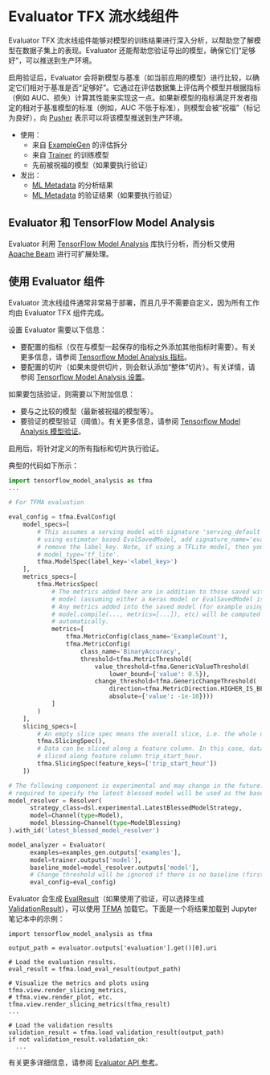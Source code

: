 # Evaluator TFX 流水线组件

Evaluator TFX 流水线组件能够对模型的训练结果进行深入分析，以帮助您了解模型在数据子集上的表现。Evaluator 还能帮助您验证导出的模型，确保它们“足够好”，可以推送到生产环境。

启用验证后，Evaluator 会将新模型与基准（如当前应用的模型）进行比较，以确定它们相对于基准是否“足够好”。它通过在评估数据集上评估两个模型并根据指标（例如 AUC、损失）计算其性能来实现这一点。如果新模型的指标满足开发者指定的相对于基准模型的标准（例如，AUC 不低于标准），则模型会被“祝福”（标记为良好），向 [Pusher](pusher.md) 表示可以将该模型推送到生产环境。

- 使用：
    - 来自 [ExampleGen](https://www.tensorflow.org/tfx/guide/examplegen) 的评估拆分
    - 来自 [Trainer](trainer.md) 的训练模型
    - 先前被祝福的模型（如果要执行验证）
- 发出：
    - [ML Metadata](mlmd.md) 的分析结果
    - [ML Metadata](mlmd.md) 的验证结果（如果要执行验证）

## Evaluator 和 TensorFlow Model Analysis

Evaluator 利用 [TensorFlow Model Analysis](tfma.md) 库执行分析，而分析又使用 [Apache Beam](beam.md) 进行可扩展处理。

## 使用 Evaluator 组件

Evaluator 流水线组件通常非常易于部署，而且几乎不需要自定义，因为所有工作均由 Evaluator TFX 组件完成。

设置 Evaluator 需要以下信息：

- 要配置的指标（仅在与模型一起保存的指标之外添加其他指标时需要）。有关更多信息，请参阅 [Tensorflow Model Analysis 指标](https://github.com/tensorflow/model-analysis/blob/master/g3doc/metrics.md)。
- 要配置的切片（如果未提供切片，则会默认添加“整体”切片）。有关详情，请参阅 [Tensorflow Model Analysis 设置](https://github.com/tensorflow/model-analysis/blob/master/g3doc/setup.md)。

如果要包括验证，则需要以下附加信息：

- 要与之比较的模型（最新被祝福的模型等）。
- 要验证的模型验证（阈值）。有关更多信息，请参阅 [Tensorflow Model Analysis 模型验证](https://github.com/tensorflow/model-analysis/blob/master/g3doc/model_validations.md)。

启用后，将针对定义的所有指标和切片执行验证。

典型的代码如下所示：

```python
import tensorflow_model_analysis as tfma
...

# For TFMA evaluation

eval_config = tfma.EvalConfig(
    model_specs=[
        # This assumes a serving model with signature 'serving_default'. If
        # using estimator based EvalSavedModel, add signature_name='eval' and
        # remove the label_key. Note, if using a TFLite model, then you must set
        # model_type='tf_lite'.
        tfma.ModelSpec(label_key='<label_key>')
    ],
    metrics_specs=[
        tfma.MetricsSpec(
            # The metrics added here are in addition to those saved with the
            # model (assuming either a keras model or EvalSavedModel is used).
            # Any metrics added into the saved model (for example using
            # model.compile(..., metrics=[...]), etc) will be computed
            # automatically.
            metrics=[
                tfma.MetricConfig(class_name='ExampleCount'),
                tfma.MetricConfig(
                    class_name='BinaryAccuracy',
                    threshold=tfma.MetricThreshold(
                        value_threshold=tfma.GenericValueThreshold(
                            lower_bound={'value': 0.5}),
                        change_threshold=tfma.GenericChangeThreshold(
                            direction=tfma.MetricDirection.HIGHER_IS_BETTER,
                            absolute={'value': -1e-10})))
            ]
        )
    ],
    slicing_specs=[
        # An empty slice spec means the overall slice, i.e. the whole dataset.
        tfma.SlicingSpec(),
        # Data can be sliced along a feature column. In this case, data is
        # sliced along feature column trip_start_hour.
        tfma.SlicingSpec(feature_keys=['trip_start_hour'])
    ])

# The following component is experimental and may change in the future. This is
# required to specify the latest blessed model will be used as the baseline.
model_resolver = Resolver(
      strategy_class=dsl.experimental.LatestBlessedModelStrategy,
      model=Channel(type=Model),
      model_blessing=Channel(type=ModelBlessing)
).with_id('latest_blessed_model_resolver')

model_analyzer = Evaluator(
      examples=examples_gen.outputs['examples'],
      model=trainer.outputs['model'],
      baseline_model=model_resolver.outputs['model'],
      # Change threshold will be ignored if there is no baseline (first run).
      eval_config=eval_config)
```

Evaluator 会生成 [EvalResult](https://www.tensorflow.org/tfx/model_analysis/api_docs/python/tfma/EvalResult)（如果使用了验证，可以选择生成 [ValidationResult](https://www.tensorflow.org/tfx/model_analysis/api_docs/python/tfma/ValidationResult)），可以使用 [TFMA](tfma.md) 加载它。下面是一个将结果加载到 Jupyter 笔记本中的示例：

```
import tensorflow_model_analysis as tfma

output_path = evaluator.outputs['evaluation'].get()[0].uri

# Load the evaluation results.
eval_result = tfma.load_eval_result(output_path)

# Visualize the metrics and plots using tfma.view.render_slicing_metrics,
# tfma.view.render_plot, etc.
tfma.view.render_slicing_metrics(tfma_result)
...

# Load the validation results
validation_result = tfma.load_validation_result(output_path)
if not validation_result.validation_ok:
  ...
```

有关更多详细信息，请参阅 [Evaluator API 参考](https://www.tensorflow.org/tfx/api_docs/python/tfx/v1/components/Evaluator)。
